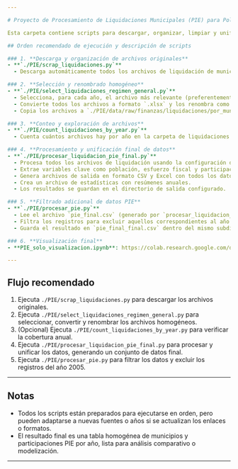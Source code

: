 ```yaml
---

# Proyecto de Procesamiento de Liquidaciones Municipales (PIE) para PolicySpace2

Esta carpeta contiene scripts para descargar, organizar, limpiar y unificar los datos de liquidaciones municipales de la Participación en los Ingresos del Estado (PIE) en España, adaptados para su uso en el proyecto PolicySpace2.

## Orden recomendado de ejecución y descripción de scripts

### 1. **Descarga y organización de archivos originales**
- **`./PIE/scrap_liquidaciones.py`**
  - Descarga automáticamente todos los archivos de liquidación de municipios (formato .xls/.xlsx) desde la web del Ministerio de Hacienda y los guarda en `./PIE/data/raw/finanzas/liquidaciones/`.

### 2. **Selección y renombrado homogéneo**
- **`./PIE/select_liquidaciones_regimen_general.py`**
  - Selecciona, para cada año, el archivo más relevante (preferentemente el estándar y homogéneo).
  - Convierte todos los archivos a formato `.xlsx` y los renombra como `liquidacion_AÑO.xlsx`.
  - Copia los archivos a `./PIE/data/raw/finanzas/liquidaciones/por_municipios_regimen_general/`.

### 3. **Conteo y exploración de archivos**
- **`./PIE/count_liquidaciones_by_year.py`**
  - Cuenta cuántos archivos hay por año en la carpeta de liquidaciones y muestra el año detectado para cada archivo.

### 4. **Procesamiento y unificación final de datos**
- **`./PIE/procesar_liquidacion_pie_final.py`**
  - Procesa todos los archivos de liquidación usando la configuración definida.
  - Extrae variables clave como población, esfuerzo fiscal y participaciones.
  - Genera archivos de salida en formato CSV y Excel con todos los datos unificados.
  - Crea un archivo de estadísticas con resúmenes anuales.
  - Los resultados se guardan en el directorio de salida configurado.

### 5. **Filtrado adicional de datos PIE**
- **`./PIE/procesar_pie.py`**
  - Lee el archivo `pie_final.csv` (generado por `procesar_liquidacion_pie_final.py`).
  - Filtra los registros para excluir aquellos correspondientes al año 2005.
  - Guarda el resultado en `pie_final_final.csv` dentro del mismo subdirectorio (`./PIE/data/raw/finanzas/liquidaciones/preprocess/`).

### 6. **Visualización final**
- **PIE_solo_visualizacion.ipynb**: https://colab.research.google.com/drive/1ohhMYhB0jQyMdA9TV6y9UTfwVbh76Db5#scrollTo=QECBFbR2Zss9

---
```


## Flujo recomendado

1. Ejecuta `./PIE/scrap_liquidaciones.py` para descargar los archivos originales.
2. Ejecuta `./PIE/select_liquidaciones_regimen_general.py` para seleccionar, convertir y renombrar los archivos homogéneos.
3. (Opcional) Ejecuta `./PIE/count_liquidaciones_by_year.py` para verificar la cobertura anual.
4. Ejecuta `./PIE/procesar_liquidacion_pie_final.py` para procesar y unificar los datos, generando un conjunto de datos final.
5. Ejecuta `./PIE/procesar_pie.py` para filtrar los datos y excluir los registros del año 2005.

---

## Notas

- Todos los scripts están preparados para ejecutarse en orden, pero pueden adaptarse a nuevas fuentes o años si se actualizan los enlaces o formatos.
- El resultado final es una tabla homogénea de municipios y participaciones PIE por año, lista para análisis comparativo o modelización.

---

